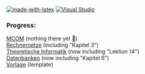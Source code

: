[![made-with-latex](https://img.shields.io/badge/Made%20with-LaTeX-1f425f.svg)](https://www.latex-project.org/)
[![Visual Studio](https://badgen.net/badge/icon/visualstudio?icon=visualstudio&label)](https://visualstudio.microsoft.com)  
### Progress:

[MCOM](MCOM) (nothing there yet 🙁)  
[Rechnernetze](Rechnernetze) (including "Kapitel 3")  
[Theoretische Informatik](Theoretische%20Informatik) (now including "Lektion 14")  
[Datenbanken](Datenbanken) (now including "Kapitel 6")  
[Vorlage](Vorlage) (template)
